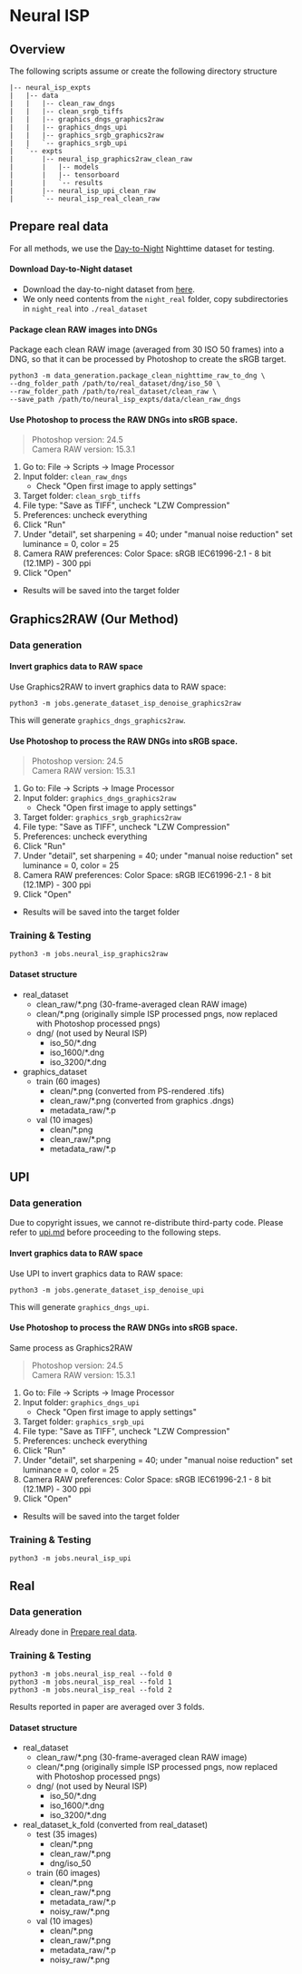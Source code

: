 # Neural ISP
## Overview
The following scripts assume or create the following directory structure

```
|-- neural_isp_expts
|   |-- data
|   |   |-- clean_raw_dngs
|   |   |-- clean_srgb_tiffs
|   |   |-- graphics_dngs_graphics2raw
|   |   |-- graphics_dngs_upi
|   |   |-- graphics_srgb_graphics2raw
|   |   `-- graphics_srgb_upi
|   `-- expts
|       |-- neural_isp_graphics2raw_clean_raw
|       |   |-- models
|       |   |-- tensorboard
|       |   `-- results
|       |-- neural_isp_upi_clean_raw
|       `-- neural_isp_real_clean_raw
```

## Prepare real data
For all methods, we use the [Day-to-Night](https://openaccess.thecvf.com/content/CVPR2022/papers/Punnappurath_Day-to-Night_Image_Synthesis_for_Training_Nighttime_Neural_ISPs_CVPR_2022_paper.pdf) Nighttime dataset for testing.
#### Download Day-to-Night dataset
- Download the day-to-night dataset from [here](https://github.com/SamsungLabs/day-to-night#get-started).
- We only need contents from the `night_real` folder, copy subdirectories in `night_real` into `./real_dataset`
#### Package clean RAW images into DNGs
Package each clean RAW image (averaged from 30 ISO 50 frames) into a DNG, so that it can be processed by Photoshop to create the sRGB target.
```
python3 -m data_generation.package_clean_nighttime_raw_to_dng \
--dng_folder_path /path/to/real_dataset/dng/iso_50 \
--raw_folder_path /path/to/real_dataset/clean_raw \
--save_path /path/to/neural_isp_expts/data/clean_raw_dngs
```
#### Use Photoshop to process the RAW DNGs into sRGB space.
> Photoshop version: 24.5\
> Camera RAW version: 15.3.1

1. Go to: File -> Scripts -> Image Processor
2. Input folder: `clean_raw_dngs`
    - Check "Open first image to apply settings"
3. Target folder: `clean_srgb_tiffs`
4. File type: "Save as TIFF", uncheck "LZW Compression"
5. Preferences: uncheck everything
6. Click "Run"
7. Under "detail", set sharpening = 40; under "manual noise reduction" set luminance = 0, color = 25
8. Camera RAW preferences: Color Space: sRGB IEC61996-2.1 - 8 bit (12.1MP) - 300 ppi
9. Click "Open"
- Results will be saved into the target folder

## Graphics2RAW (Our Method)
### Data generation
#### Invert graphics data to RAW space
Use Graphics2RAW to invert graphics data to RAW space:
```
python3 -m jobs.generate_dataset_isp_denoise_graphics2raw
```
This will generate `graphics_dngs_graphics2raw`.

#### Use Photoshop to process the RAW DNGs into sRGB space.
> Photoshop version: 24.5\
> Camera RAW version: 15.3.1

1. Go to: File -> Scripts -> Image Processor
2. Input folder: `graphics_dngs_graphics2raw`
    - Check "Open first image to apply settings"
3. Target folder: `graphics_srgb_graphics2raw`
4. File type: "Save as TIFF", uncheck "LZW Compression"
5. Preferences: uncheck everything
6. Click "Run"
7. Under "detail", set sharpening = 40; under "manual noise reduction" set luminance = 0, color = 25
8. Camera RAW preferences: Color Space: sRGB IEC61996-2.1 - 8 bit (12.1MP) - 300 ppi
9. Click "Open"
- Results will be saved into the target folder

### Training & Testing
```
python3 -m jobs.neural_isp_graphics2raw
```

#### Dataset structure 
- real_dataset
    - clean_raw/*.png (30-frame-averaged clean RAW image)
    - clean/*.png     (originally simple ISP processed pngs, now replaced with Photoshop processed pngs)
    - dng/            (not used by Neural ISP)
      - iso_50/*.dng
      - iso_1600/*.dng
      - iso_3200/*.dng
- graphics_dataset
    - train (60 images)
        - clean/*.png (converted from PS-rendered .tifs)
        - clean_raw/*.png (converted from graphics .dngs)
        - metadata_raw/*.p
    - val (10 images)
        - clean/*.png
        - clean_raw/*.png
        - metadata_raw/*.p

## UPI
### Data generation
Due to copyright issues, we cannot re-distribute third-party code. Please refer to [upi.md](upi.md) before proceeding to the following steps.

#### Invert graphics data to RAW space
Use UPI to invert graphics data to RAW space:
```
python3 -m jobs.generate_dataset_isp_denoise_upi
```
This will generate `graphics_dngs_upi`.

#### Use Photoshop to process the RAW DNGs into sRGB space.
Same process as Graphics2RAW
> Photoshop version: 24.5\
> Camera RAW version: 15.3.1

1. Go to: File -> Scripts -> Image Processor
2. Input folder: `graphics_dngs_upi`
    - Check "Open first image to apply settings"
3. Target folder: `graphics_srgb_upi`
4. File type: "Save as TIFF", uncheck "LZW Compression"
5. Preferences: uncheck everything
6. Click "Run"
7. Under "detail", set sharpening = 40; under "manual noise reduction" set luminance = 0, color = 25
8. Camera RAW preferences: Color Space: sRGB IEC61996-2.1 - 8 bit (12.1MP) - 300 ppi
9. Click "Open"
- Results will be saved into the target folder

### Training & Testing
```
python3 -m jobs.neural_isp_upi
```

## Real
### Data generation
Already done in [Prepare real data](#prepare-real-data).

### Training & Testing

```
python3 -m jobs.neural_isp_real --fold 0
python3 -m jobs.neural_isp_real --fold 1
python3 -m jobs.neural_isp_real --fold 2
```
Results reported in paper are averaged over 3 folds.

#### Dataset structure 
- real_dataset
    - clean_raw/*.png (30-frame-averaged clean RAW image)
    - clean/*.png     (originally simple ISP processed pngs, now replaced with Photoshop processed pngs)
    - dng/            (not used by Neural ISP)
      - iso_50/*.dng
      - iso_1600/*.dng
      - iso_3200/*.dng
- real_dataset_k_fold (converted from real_dataset)
    - test (35 images)
        - clean/*.png 
        - clean_raw/*.png 
        - dng/iso_50
    - train (60 images)
        - clean/*.png 
        - clean_raw/*.png 
        - metadata_raw/*.p
        - noisy_raw/*.png
    - val (10 images)
        - clean/*.png
        - clean_raw/*.png
        - metadata_raw/*.p
        - noisy_raw/*.png
